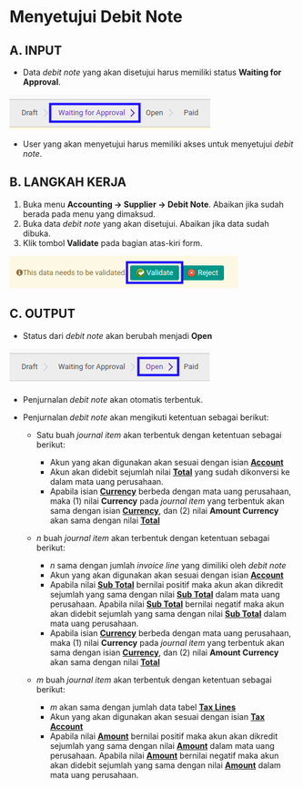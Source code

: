 # Menyetujui Debit Note

## A. INPUT

* Data *debit note* yang akan disetujui harus memiliki status **Waiting for Approval**.

![](../../img/debit-note/status-waiting-for-approval.png)

* User yang akan menyetujui harus memiliki akses untuk menyetujui *debit note*.

## B. LANGKAH KERJA

1. Buka menu **Accounting -> Supplier -> Debit Note**. Abaikan jika sudah berada
pada menu yang dimaksud.
2. Buka data *debit note* yang akan disetujui. Abaikan jika data sudah dibuka.
3. Klik tombol **Validate** pada bagian atas-kiri form.

![](../../img/debit-note/tombol-validate.png)

## C. OUTPUT

* Status dari *debit note* akan berubah menjadi **Open**

![](../../img/debit-note/status-open.png)

* Penjurnalan *debit note* akan otomatis terbentuk.
* Penjurnalan *debit note* akan mengikuti ketentuan sebagai berikut:

    * Satu buah *journal item* akan terbentuk dengan ketentuan sebagai berikut:

        * Akun yang akan digunakan akan sesuai dengan isian **[Account](./penjelasan.md#field-account)**
        * Akun akan didebit sejumlah nilai **[Total](./penjelasan.md#field-total)** yang sudah dikonversi ke dalam mata uang perusahaan.
        * Apabila isian **[Currency](./penjelasan.md#field-currency)** berbeda dengan mata uang perusahaan, maka (1) nilai **Currency** pada *journal item* yang terbentuk akan sama dengan isian **[Currency](./penjelasan.md#field-currency)**, dan (2) nilai **Amount Currency** akan sama dengan nilai **[Total](./penjelasan.md#field-total)**

    * *n* buah *journal item* akan terbentuk dengan ketentuan sebagai berikut:

        * *n* sama dengan jumlah *invoice line* yang dimiliki oleh *debit note*
        * Akun yang akan digunakan akan sesuai dengan isian **[Account](./penjelasan.md#field-account-line)**
        * Apabila nilai **[Sub Total](./penjelasan.md#field-sub-total)** bernilai positif maka akun akan dikredit sejumlah yang sama dengan nilai **[Sub Total](./penjelasan.md#field-subtotal)** dalam mata uang perusahaan. Apabila nilai **[Sub Total](./penjelasan.md#field-subtotal)** bernilai negatif maka akun akan didebit sejumlah yang sama dengan nilai **[Sub Total](./penjelasan.md#field-subtotal)** dalam mata uang perusahaan.
        * Apabila isian **[Currency](./penjelasan.md#field-currency)** berbeda dengan mata uang perusahaan, maka (1) nilai **Currency** pada *journal item* yang terbentuk akan sama dengan isian **[Currency](./penjelasan.md#field-currency)**, dan (2) nilai **Amount Currency** akan sama dengan nilai **[Total](./penjelasan.md#field-currency)**

    * *m* buah *journal item* akan terbentuk dengan ketentuan sebagai berikut:

        * *m* akan sama dengan jumlah data tabel **[Tax Lines](./penjelasan.md#tabel-taxline)**
        * Akun yang akan digunakan akan sesuai dengan isian **[Tax Account](./penjelasan.md#field-tax-account)**
        * Apabila nilai **[Amount](./penjelasan.md#field-tax-amount)** bernilai positif maka akun akan dikredit sejumlah yang sama dengan nilai **[Amount](./penjelasan.md#field-tax-amount)** dalam mata uang perusahaan. Apabila nilai **[Amount](./penjelasan.md#field-tax-amount)** bernilai negatif maka akun akan didebit sejumlah yang sama dengan nilai **[Amount](./penjelasan.md#field-tax-amount)** dalam mata uang perusahaan.        
